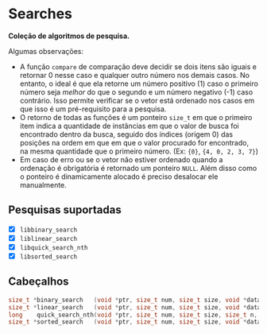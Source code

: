 # Searches

**Coleção de algoritmos de pesquisa.**

Algumas observações:

- A função `compare` de comparação deve decidir se dois itens são iguais e retornar 0 nesse caso e qualquer outro número nos demais casos. No entanto, o ideal é que ela retorne um número positivo (1) caso o primeiro número seja *melhor* do que o segundo e um número negativo (-1) caso contrário. Isso permite verificar se o vetor está ordenado nos casos em que isso é um pré-requisito para a pesquisa.
- O retorno de todas as funções é um ponteiro `size_t` em que o primeiro item indica a quantidade de instâncias em que o valor de busca foi encontrado dentro da busca, seguido dos índices (origem 0) das posições na ordem em que em que o valor procurado for encontrado, na mesma quantidade que o primeiro número. (Ex: `{0}`, `{4, 0, 2, 3, 7}`)
- Em caso de erro ou se o vetor não estiver ordenado quando a ordenação é obrigatória é retornado um ponteiro `NULL`. Além disso como o ponteiro é dinamicamente alocado é preciso desalocar ele manualmente.

## Pesquisas suportadas

- [x] `libbinary_search`
- [x] `liblinear_search`
- [x] `libquick_search_nth`
- [x] `libsorted_search`

## Cabeçalhos

```c
size_t *binary_search   (void *ptr, size_t num, size_t size, void *data, int (*compare)(const void *, const void *));
size_t *linear_search   (void *ptr, size_t num, size_t size, void *data, int (*compare)(const void *, const void *));
long    quick_search_nth(void *ptr, size_t num, size_t size, size_t n,   int (*compare)(const void *, const void *));
size_t *sorted_search   (void *ptr, size_t num, size_t size, void *data, int (*compare)(const void *, const void *));
```

